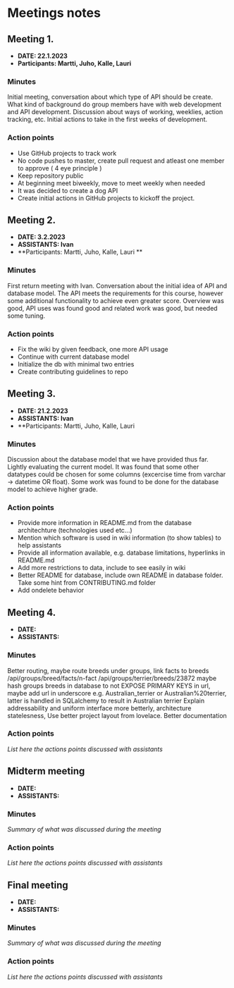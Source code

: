 # Meetings notes

## Meeting 1.
* **DATE: 22.1.2023**
* **Participants: Martti, Juho, Kalle, Lauri**

### Minutes
Initial meeting, conversation about which type of API should be create.
What kind of background do group members have with web development and API development.
Discussion about ways of working, weeklies, action tracking, etc.
Initial actions to take in the first weeks of development.

### Action points
- Use GitHub projects to track work
- No code pushes to master, create pull request and atleast one member to approve ( 4 eye principle )
- Keep repository public
- At beginning meet biweekly, move to meet weekly when needed
- It was decided to create a dog API
- Create initial actions in GitHub projects to kickoff the project.


## Meeting 2.
* **DATE: 3.2.2023**
* **ASSISTANTS: Ivan**
* **Participants: Martti, Juho, Kalle, Lauri **

### Minutes
First return meeting with Ivan. Conversation about the initial idea of API and database model. The API meets the requirements for this course, however some additional functionality to achieve even greater score. Overview was good, API uses was found good and related work was good, but needed some tuning. 


### Action points
- Fix the wiki by given feedback, one more API usage
- Continue with current database model
- Initialize the db with minimal two entries
- Create contributing guidelines to repo




## Meeting 3.
* **DATE: 21.2.2023**
* **ASSISTANTS: Ivan**
* **Participants: Martti, Juho, Kalle, Lauri

### Minutes
Discussion about the database model that we have provided thus far. Lightly evaluating the current model. It was found that some other datatypes could be chosen for some columns (excercise time from varchar -> datetime OR float). Some work was found to be done for the database model to achieve higher grade.

### Action points
- Provide more information in README.md from the database architechture (technologies used etc...)
- Mention which software is used in wiki information (to show tables) to help assistants
- Provide all information available, e.g. database limitations, hyperlinks in README.md
- Add more restrictions to data, include to see easily in wiki
- Better README for database, include own README in database folder. Take some hint from CONTRIBUTING.md folder
- Add ondelete behavior




## Meeting 4.
* **DATE:**
* **ASSISTANTS:**

### Minutes
Better routing, maybe route breeds under groups, link facts to breeds /api/groups/breed/facts/n-fact
/api/groups/terrier/breeds/23872
maybe hash groups breeds in database to not EXPOSE PRIMARY KEYS in url, maybe add url in underscore e.g. Australian_terrier or Australian%20terrier, latter is handled in SQLalchemy to result in Australian terrier
Explain addressability and uniform interface more betterly, architecture statelesness, Use better project layout from lovelace. Better documentation

### Action points
*List here the actions points discussed with assistants*




## Midterm meeting
* **DATE:**
* **ASSISTANTS:**

### Minutes
*Summary of what was discussed during the meeting*

### Action points
*List here the actions points discussed with assistants*




## Final meeting
* **DATE:**
* **ASSISTANTS:**

### Minutes
*Summary of what was discussed during the meeting*

### Action points
*List here the actions points discussed with assistants*




